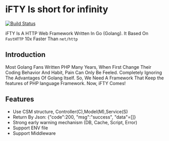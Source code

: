 # iFTY Is short for infinity
<p>
<a href="https://travis-ci.org/wk331100/coder_php_framework"><img src="https://travis-ci.org/wk331100/coder_php_framework.svg" alt="Build Status"></a>
</p>

iFTY Is A HTTP Web Framework Written In Go (Golang). It Based On `FastHTTP` 10x Faster Than `net/http` 

## Introduction
Most Golang Fans Written PHP Many Years, When First Change Their Coding Behavior And Habit, Pain Can Only Be Feeled. Completely Ignoring The Advantages Of Golang Itself.
So, We Need A Framework That Keep the features of PHP language Framework.
Now, iFTY Comes!


## Features
- Use CSM structure, Controller(C),Model(M),Service(S)
- Return By Json: {"code":200, "msg":"success", "data"=[]}
- Strong early warning mechanism (DB, Cache, Script, Error)
- Support ENV file
- Support Middleware
